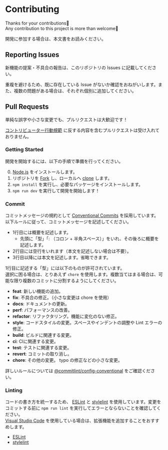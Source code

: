 # Contributing

Thanks for your contributions🙏  
Any contribution to this project is more than welcome🚀

開発に参加する場合は、本文書をお読みください。

## Reporting Issues

新機能の提案・不具合の報告は、このリポジトリの Issues に記載してください。

重複を避けるため、既に存在している Issue がないか確認をおねがいします。また、複数の問題がある場合は、それぞれ個別に追加してください。

## Pull Requests

単純な誤字や小さな変更でも、プルリクエストは大歓迎です！

[コントリビューター行動規範](./CODE_OF_CONDUCT.md) に反する内容を含むプルリクエストは受け入れておりません。

### Getting Started

開発を開始するには、以下の手順で準備を行ってください。

0. [Node.js](https://nodejs.org/) をインストールします。
1. リポジトリを [Fork](https://docs.github.com/ja/github/getting-started-with-github/fork-a-repo) し、ローカルへ [clone](https://docs.github.com/ja/github/creating-cloning-and-archiving-repositories/cloning-a-repository) します。
2. `npm install` を実行し、必要なパッケージをインストールします。
3. `npm run dev` を実行して開発を開始します！

### Commit

コミットメッセージの規約として [Conventional Commits](https://www.conventionalcommits.org/) を採用しています。以下ルールに従って、コミットメッセージを記述してください。

- 1行目には概要を記述します。
  - 先頭に「型」「: （コロン + 半角スペース）」をいれ、その後ろに概要を記述します。
- 2行目には空行をいれます（本文を記述しない場合は不要）。
- 3行目以降には本文を記述します。省略できます。

1行目に記述する「型」には以下のものが許可されています。  
選択に困る場合は、とりあえず `chore` を使用します。複数当てはまる場合は、可能な限り複数のコミットに分割するようにしてください。

- **feat**: 新しい機能の追加。
- **fix**: 不具合の修正。（小さな変更は chore を使用）
- **docs**: ドキュメントの更新。
- **perf**: パフォーマンスの改善。
- **refactor**: リファクタリング。機能に変化のない修正。
- **style**: コードスタイルの変更。スペースやインデントの調整や Lint エラーの修正。
- **build**: ビルドに関連する変更。
- **ci**: CIに関連する変更。
- **test**: テストに関連する変更。
- **revert**: コミットの取り消し。
- **chore**: その他の変更。 typo の修正などの小さな変更。

詳しいルールについては [@commitlint/config-conventional](https://github.com/conventional-changelog/commitlint/tree/master/%40commitlint/config-conventional) をご確認ください。

### Linting

コードの書き方を統一するため、 [ESLint](https://eslint.org/) と [stylelint](https://stylelint.io/) を使用しています。変更をコミットする前に `npm run lint` を実行してエラーとならないことを確認してください。  
[Visual Studio Code](https://code.visualstudio.com/) を使用している場合は、拡張機能を追加することをおすすめします。

- [ESLint](https://marketplace.visualstudio.com/items?itemName=dbaeumer.vscode-eslint)
- [stylelint](https://marketplace.visualstudio.com/items?itemName=stylelint.vscode-stylelint)
